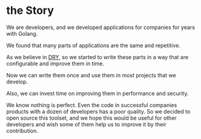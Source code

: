 # the Story

We are developers,
and we developed applications for companies for years with Golang.

We found that many parts of applications are the same and repetitive.

As we believe in [DRY](https://en.wikipedia.org/wiki/Don%27t_repeat_yourself),
so we started to write these parts in a way that are configurable and improve them in time.

Now we can write them once and use them in most projects that we develop.

Also, we can invest time on improving them in performance and security.

We know nothing is perfect.
Even the code in successful companies products with a dozen of developers has a poor quality.
So we decided to open source this toolset,
and we hope this would be useful for other developers and wish some of them help us to improve it by their contribution.
